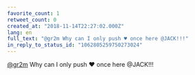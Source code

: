 ```yaml
---
favorite_count: 1
retweet_count: 0
created_at: "2018-11-14T22:27:02.000Z"
lang: en
full_text: "@gr2m Why can I only push ♥️ once here @JACK!!!"
in_reply_to_status_id: "1062805259750273024"
---
```


[@gr2m](https://twitter.com/gr2m) Why can I only push ♥️ once here @JACK!!!
